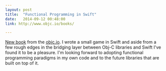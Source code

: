 ```yaml
---
layout: post
title:  "Functional Programming in Swift"
date:   2014-09-12 00:48:00
link: http://www.objc.io/books/

---
```


[New book]() from the [objc.io](http://objc.io). I wrote a small game in Swift and aside from a few rough edges in the bridging layer between Obj-C libraries and Swift I've found it to be a pleasure. I'm looking forward to adopting functional programming paradigms in my own code and to the future libraries that are built on top of it.
